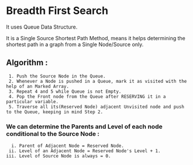 # Breadth First Search


 It uses Queue Data Structure.
 
 
 It is a Single Source Shortest Path Method, means it helps determining the shortest path in a graph from a Single Node/Source only.
 
 ## Algorithm :
 
 
     1. Push the Source Node in the Queue.
     2. Whenever a Node is pushed in a Queue, mark it as visited with the help of an Marked Array.
     3. Repeat 4 and 5 while Queue is not Empty.
     4. Pop the Front node from the Queue after RESERVING it in a particular variable.
     5. Traverse all its(Reserved Node) adjacent Unvisited node and push to the Queue, keeping in mind Step 2.



### We can determine the Parents and Level of each node conditional to the Source Node :

      i. Parent of Adjacent Node = Reserved Node.
     ii. Level of an Adjacent Node = Reserved Node's Level + 1.
    iii. Level of Source Node is always = 0.
